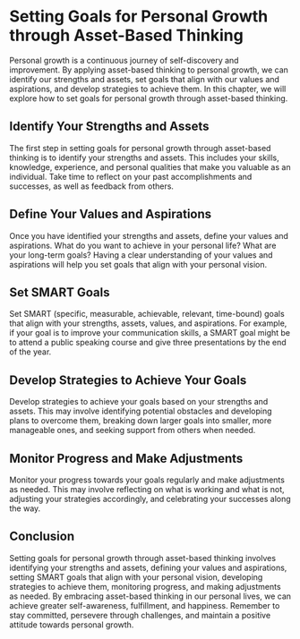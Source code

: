 Setting Goals for Personal Growth through Asset-Based Thinking
===========================================================================================================================

Personal growth is a continuous journey of self-discovery and improvement. By applying asset-based thinking to personal growth, we can identify our strengths and assets, set goals that align with our values and aspirations, and develop strategies to achieve them. In this chapter, we will explore how to set goals for personal growth through asset-based thinking.

Identify Your Strengths and Assets
----------------------------------

The first step in setting goals for personal growth through asset-based thinking is to identify your strengths and assets. This includes your skills, knowledge, experience, and personal qualities that make you valuable as an individual. Take time to reflect on your past accomplishments and successes, as well as feedback from others.

Define Your Values and Aspirations
----------------------------------

Once you have identified your strengths and assets, define your values and aspirations. What do you want to achieve in your personal life? What are your long-term goals? Having a clear understanding of your values and aspirations will help you set goals that align with your personal vision.

Set SMART Goals
---------------

Set SMART (specific, measurable, achievable, relevant, time-bound) goals that align with your strengths, assets, values, and aspirations. For example, if your goal is to improve your communication skills, a SMART goal might be to attend a public speaking course and give three presentations by the end of the year.

Develop Strategies to Achieve Your Goals
----------------------------------------

Develop strategies to achieve your goals based on your strengths and assets. This may involve identifying potential obstacles and developing plans to overcome them, breaking down larger goals into smaller, more manageable ones, and seeking support from others when needed.

Monitor Progress and Make Adjustments
-------------------------------------

Monitor your progress towards your goals regularly and make adjustments as needed. This may involve reflecting on what is working and what is not, adjusting your strategies accordingly, and celebrating your successes along the way.

Conclusion
----------

Setting goals for personal growth through asset-based thinking involves identifying your strengths and assets, defining your values and aspirations, setting SMART goals that align with your personal vision, developing strategies to achieve them, monitoring progress, and making adjustments as needed. By embracing asset-based thinking in our personal lives, we can achieve greater self-awareness, fulfillment, and happiness. Remember to stay committed, persevere through challenges, and maintain a positive attitude towards personal growth.

